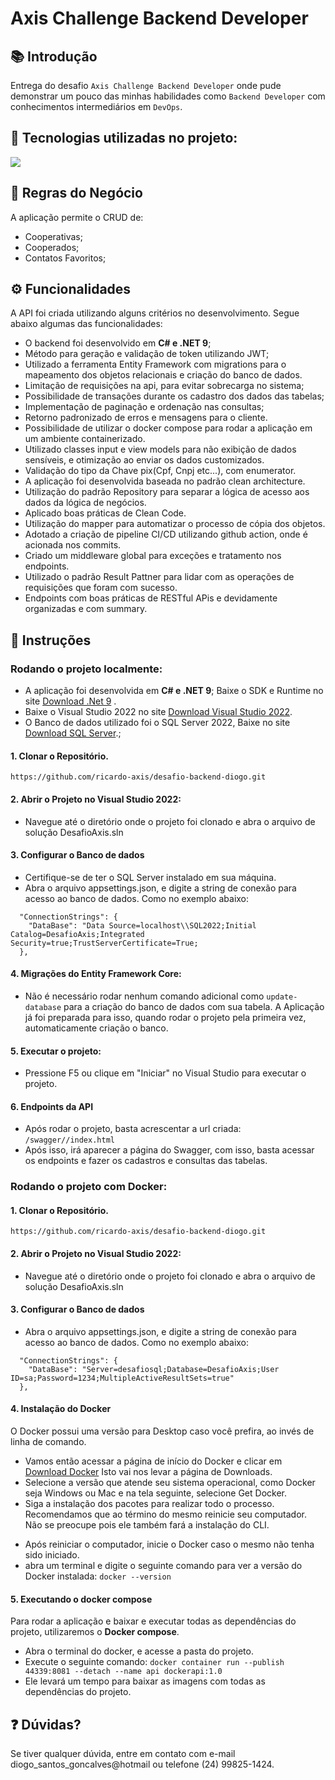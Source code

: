 # Axis Challenge Backend Developer

## 📚 Introdução

Entrega do desafio `Axis Challenge Backend Developer` onde pude demonstrar um pouco das minhas habilidades como `Backend Developer` com conhecimentos intermediários em `DevOps`.

## 🚀 Tecnologias utilizadas no projeto:
<p align="left"><a href="https://skillicons.dev"> <img src="https://skillicons.dev/icons?i=git,github,docker,dotnet,githubactions" /> 
  </a>
</p>

## 🎯 Regras do Negócio

A aplicação permite o CRUD de:

- Cooperativas;
- Cooperados;
- Contatos Favoritos;

## ⚙️ Funcionalidades

A API foi criada utilizando alguns critérios no desenvolvimento. Segue abaixo algumas das funcionalidades:

- O backend foi desenvolvido em **C# e .NET 9**;
- Método para geração e validação de token utilizando JWT;
- Utilizado a ferramenta Entity Framework com migrations para o mapeamento dos objetos relacionais e criação do banco de dados.
- Limitação de requisições na api, para evitar sobrecarga no sistema;
- Possibilidade de transações durante os cadastro dos dados das tabelas;
- Implementação de paginação e ordenação nas consultas;
- Retorno padronizado de erros e mensagens para o cliente.
- Possibilidade de utilizar o docker compose para rodar a aplicação em um ambiente containerizado.
- Utilizado classes input e view models para não exibição de dados sensíveis, e otimização ao enviar os dados customizados.
- Validação do tipo da Chave pix(Cpf, Cnpj etc...), com enumerator.
- A aplicação foi desenvolvida baseada no padrão clean architecture.
- Utilização do padrão Repository para separar a lógica de acesso aos dados da lógica de negócios.
- Aplicado boas práticas de Clean Code.
- Utilização do mapper para automatizar o processo de cópia dos objetos.
- Adotado a criação de pipeline CI/CD utilizando github action, onde é acionada nos commits.
- Criado um middleware global para exceções e tratamento nos endpoints.
- Utilizado o padrão Result Pattner para lidar com as operações de requisições que foram com sucesso.
- Endpoints com boas práticas de RESTful APis e devidamente organizadas e com summary.

## 📌 Instruções

### Rodando o projeto localmente:

- A aplicação foi desenvolvida em **C# e .NET 9**; Baixe o SDK e Runtime no site <a href="https://dotnet.microsoft.com/pt-br/download/dotnet/9.0" rel="nofollow">Download .Net 9</a>
   .
- Baixe o Visual Studio 2022 no site <a href="https://visualstudio.microsoft.com/" rel="nofollow">Download Visual Studio 2022</a>.
- O Banco de dados utilizado foi o SQL Server 2022, Baixe no site <a href="https://www.microsoft.com/pt-br/sql-server/sql-server-downloads" rel="nofollow">Download SQL Server</a>.;

#### 1. Clonar o Repositório.

<pre class="notranslate"><code>https://github.com/ricardo-axis/desafio-backend-diogo.git
</code></pre>

#### 2. Abrir o Projeto no Visual Studio 2022:

<ul dir="auto">
<li>Navegue até o diretório onde o projeto foi clonado e abra o arquivo de solução DesafioAxis.sln</li>
</ul>

#### 3. Configurar o Banco de dados

<ul dir="auto">
<li>Certifique-se de ter o SQL Server instalado em sua máquina.</li>
<li>Abra o arquivo appsettings.json, e digite a string de conexão para acesso ao banco de dados. Como no exemplo abaixo:</li>
</ul>

<pre class="notranslate"><code>  "ConnectionStrings": {
    "DataBase": "Data Source=localhost\\SQL2022;Initial Catalog=DesafioAxis;Integrated Security=true;TrustServerCertificate=True;
  },
</code></pre>

#### 4. Migrações do Entity Framework Core:

<ul dir="auto">
<li>Não é necessário rodar nenhum comando adicional como <code>update-database</code> para a criação do banco de dados com sua tabela. A Aplicação já foi preparada para isso, quando rodar o projeto pela primeira vez, automaticamente criação o banco.</li>
</ul>

#### 5. Executar o projeto:

<ul dir="auto">
<li>Pressione F5 ou clique em "Iniciar" no Visual Studio para executar o projeto.</li>
</ul>

#### 6. Endpoints da API

<ul dir="auto">
<li>Após rodar o projeto, basta acrescentar a url criada: <code>/swagger//index.html</code></li>
<li>Após isso, irá aparecer a página do Swagger, com isso, basta acessar os endpoints e fazer os cadastros e consultas das tabelas.</li>
</ul>

### Rodando o projeto com Docker:

#### 1. Clonar o Repositório.

<pre class="notranslate"><code>https://github.com/ricardo-axis/desafio-backend-diogo.git
</code></pre>

#### 2. Abrir o Projeto no Visual Studio 2022:

<ul dir="auto">
<li>Navegue até o diretório onde o projeto foi clonado e abra o arquivo de solução DesafioAxis.sln</li>
</ul>

#### 3. Configurar o Banco de dados

<ul dir="auto">
<li>Abra o arquivo appsettings.json, e digite a string de conexão para acesso ao banco de dados. Como no exemplo abaixo:</li>
</ul>

<pre class="notranslate"><code>  "ConnectionStrings": {
    "DataBase": "Server=desafiosql;Database=DesafioAxis;User ID=sa;Password=1234;MultipleActiveResultSets=true"
  },
</code></pre>

#### 4. Instalação do Docker

O Docker possui uma versão para Desktop caso você prefira, ao invés de linha de comando.
- Vamos então acessar a página de início do Docker e clicar em <a href="https://www.docker.com/get-started" rel="nofollow">Download Docker</a> Isto vai nos levar a página de Downloads.
- Selecione a versão que atende seu sistema operacional, como Docker seja Windows ou Mac e na tela seguinte, selecione Get Docker.
- Siga a instalação dos pacotes para realizar todo o processo. Recomendamos que ao término do mesmo reinicie seu computador.
Não se preocupe pois ele também fará a instalação do CLI.

<ul dir="auto">
<li>Após reiniciar o computador, inicie o Docker caso o mesmo não tenha sido iniciado.</li>
<li> abra um terminal e digite o seguinte comando para ver a versão do Docker instalada: <code>docker --version</code></li>
</ul>

#### 5. Executando o docker compose

Para rodar a aplicação e baixar e executar todas as dependências do projeto, utilizaremos o **Docker compose**.
- Abra o terminal do docker, e acesse a pasta do projeto.
- Execute o seguinte comando: <code>docker container run --publish 44339:8081 --detach --name api dockerapi:1.0</code>
- Ele levará um tempo para baixar as imagens com todas as dependências do projeto.

## ❓ Dúvidas?

Se tiver qualquer dúvida, entre em contato com e-mail diogo_santos_goncalves@hotmail ou telefone (24) 99825-1424.
